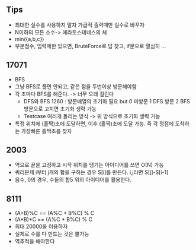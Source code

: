 ## Tips
- 최대한 실수를 사용하지 말자 가급적 출력때만 실수로 바꾸자
- N이하의 모든 소수-> 에라토스테네스의 체
- min({a,b,c})
- 부분점수, 입력제한 있으면, BruteForce로 답 찾고, if문으로 열심히 ...

## 17071
- BFS
- 그냥 BFS로 풀면 안되고, 같은 점을 두번이상 방문해야함
- 각 초마다 BFS를 해준다. -> 너무 오래 걸린다
  - DFS와 BFS 1260 : 방문배열의 초기화 필요 but 0 미방문 1 DFS 방문 2 BFS 방문으로 고치면 초기화 생략 가능
  - Testcase 여러개 돌리는 방식 -> 위 방식으로 초기화 생략 가능
- 특정 위치에 (홀짝)초에 도달하면, 이후 (홀짝)초에 도달 가능. 즉 각 정점에 도착하는 가장빠른 홀짝초를 찾자

## 2003
- 역으로 끝을 고정하고 시작 위치를 땡기는 아이디어를 쓰면 O(N) 가능
- 쿼리문제 i부터 j개의 합을 구하는 경우 S[i]를 만든다. i,j라면 S[j]-S[i-1]
- 음수, 0의 경우, 수들의 합5 위의 아이디어를 활용한다.

## 8111
- (A+B)%C == (A%C + B%C) % C
- (A*B)*C == (A%C * B%C) % C
- 최대 20000을 이용하자
- 실제로 수를 다 만드는 것은 불가능
- 역추적을 해야한다